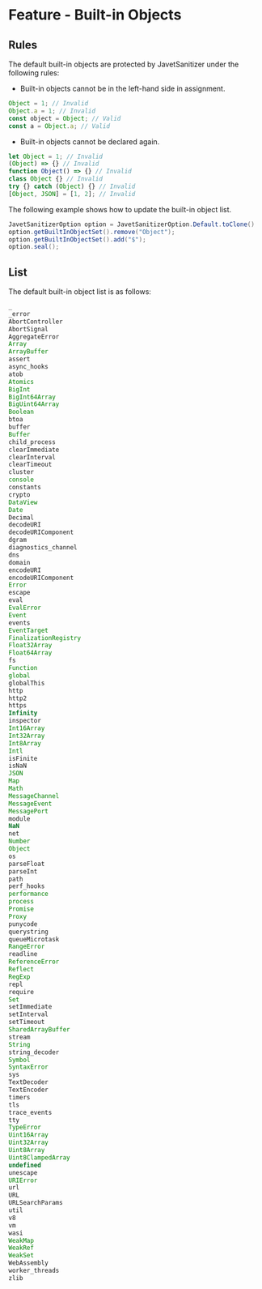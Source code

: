 # Feature - Built-in Objects

## Rules

The default built-in objects are protected by JavetSanitizer under the following rules:

- Built-in objects cannot be in the left-hand side in assignment.

```js
Object = 1; // Invalid
Object.a = 1; // Invalid
const object = Object; // Valid
const a = Object.a; // Valid
```

- Built-in objects cannot be declared again.

```js
let Object = 1; // Invalid
(Object) => {} // Invalid
function Object() => {} // Invalid
class Object {} // Invalid
try {} catch (Object) {} // Invalid
[Object, JSON] = [1, 2]; // Invalid
```

The following example shows how to update the built-in object list.

```java
JavetSanitizerOption option = JavetSanitizerOption.Default.toClone()
option.getBuiltInObjectSet().remove("Object");
option.getBuiltInObjectSet().add("$");
option.seal();
```

## List

The default built-in object list is as follows:

```js
_
_error
AbortController
AbortSignal
AggregateError
Array
ArrayBuffer
assert
async_hooks
atob
Atomics
BigInt
BigInt64Array
BigUint64Array
Boolean
btoa
buffer
Buffer
child_process
clearImmediate
clearInterval
clearTimeout
cluster
console
constants
crypto
DataView
Date
Decimal
decodeURI
decodeURIComponent
dgram
diagnostics_channel
dns
domain
encodeURI
encodeURIComponent
Error
escape
eval
EvalError
Event
events
EventTarget
FinalizationRegistry
Float32Array
Float64Array
fs
Function
global
globalThis
http
http2
https
Infinity
inspector
Int16Array
Int32Array
Int8Array
Intl
isFinite
isNaN
JSON
Map
Math
MessageChannel
MessageEvent
MessagePort
module
NaN
net
Number
Object
os
parseFloat
parseInt
path
perf_hooks
performance
process
Promise
Proxy
punycode
querystring
queueMicrotask
RangeError
readline
ReferenceError
Reflect
RegExp
repl
require
Set
setImmediate
setInterval
setTimeout
SharedArrayBuffer
stream
String
string_decoder
Symbol
SyntaxError
sys
TextDecoder
TextEncoder
timers
tls
trace_events
tty
TypeError
Uint16Array
Uint32Array
Uint8Array
Uint8ClampedArray
undefined
unescape
URIError
url
URL
URLSearchParams
util
v8
vm
wasi
WeakMap
WeakRef
WeakSet
WebAssembly
worker_threads
zlib
```
